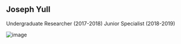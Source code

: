 ## Joseph Yull  
Undergraduate Researcher (2017-2018)
Junior Specialist (2018-2019)  

![image](https://user-images.githubusercontent.com/10063921/132963286-5574a872-c20c-4878-aa00-e6773d8e0aa5.png)

